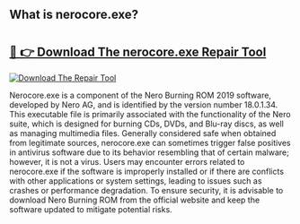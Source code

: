 ## What is nerocore.exe? 

# <h2><a href="https://exedetect.com/download.php?nerocore.exe">🔗 👉 Download The nerocore.exe Repair Tool</a></h2>

[![Download The Repair Tool](https://exedetect.com/download-button.jpg)](https://exedetect.com/download.php?nerocore.exe)

Nerocore.exe is a component of the Nero Burning ROM 2019 software, developed by Nero AG, and is identified by the version number 18.0.1.34. This executable file is primarily associated with the functionality of the Nero suite, which is designed for burning CDs, DVDs, and Blu-ray discs, as well as managing multimedia files. Generally considered safe when obtained from legitimate sources, nerocore.exe can sometimes trigger false positives in antivirus software due to its behavior resembling that of certain malware; however, it is not a virus. Users may encounter errors related to nerocore.exe if the software is improperly installed or if there are conflicts with other applications or system settings, leading to issues such as crashes or performance degradation. To ensure security, it is advisable to download Nero Burning ROM from the official website and keep the software updated to mitigate potential risks.
